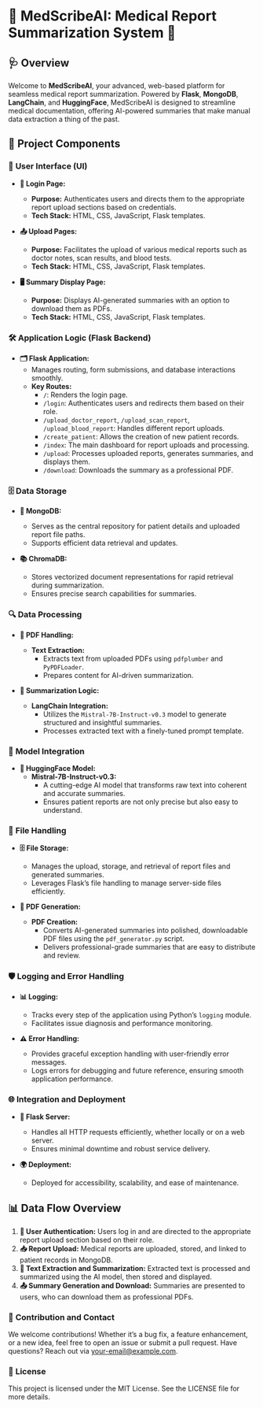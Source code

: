# 🚀 **MedScribeAI: Medical Report Summarization System** 🚀

## 🩺 **Overview**
Welcome to **MedScribeAI**, your advanced, web-based platform for seamless medical report summarization. Powered by **Flask**, **MongoDB**, **LangChain**, and **HuggingFace**, MedScribeAI is designed to streamline medical documentation, offering AI-powered summaries that make manual data extraction a thing of the past.

## 🧩 **Project Components**

### 🎨 **User Interface (UI)**
- **🔑 Login Page:**
  - **Purpose:** Authenticates users and directs them to the appropriate report upload sections based on credentials.
  - **Tech Stack:** HTML, CSS, JavaScript, Flask templates.

- **📤 Upload Pages:**
  - **Purpose:** Facilitates the upload of various medical reports such as doctor notes, scan results, and blood tests.
  - **Tech Stack:** HTML, CSS, JavaScript, Flask templates.

- **🖥️ Summary Display Page:**
  - **Purpose:** Displays AI-generated summaries with an option to download them as PDFs.
  - **Tech Stack:** HTML, CSS, JavaScript, Flask templates.

### 🛠️ **Application Logic (Flask Backend)**
- **🗂️ Flask Application:**
  - Manages routing, form submissions, and database interactions smoothly.
  - **Key Routes:**
    - `/`: Renders the login page.
    - `/login`: Authenticates users and redirects them based on their role.
    - `/upload_doctor_report`, `/upload_scan_report`, `/upload_blood_report`: Handles different report uploads.
    - `/create_patient`: Allows the creation of new patient records.
    - `/index`: The main dashboard for report uploads and processing.
    - `/upload`: Processes uploaded reports, generates summaries, and displays them.
    - `/download`: Downloads the summary as a professional PDF.

### 🗄️ **Data Storage**
- **💾 MongoDB:**
  - Serves as the central repository for patient details and uploaded report file paths.
  - Supports efficient data retrieval and updates.

- **📚 ChromaDB:**
  - Stores vectorized document representations for rapid retrieval during summarization.
  - Ensures precise search capabilities for summaries.

### 🔍 **Data Processing**
- **📄 PDF Handling:**
  - **Text Extraction:**
    - Extracts text from uploaded PDFs using `pdfplumber` and `PyPDFLoader`.
    - Prepares content for AI-driven summarization.

- **📝 Summarization Logic:**
  - **LangChain Integration:**
    - Utilizes the `Mistral-7B-Instruct-v0.3` model to generate structured and insightful summaries.
    - Processes extracted text with a finely-tuned prompt template.

### 🧠 **Model Integration**
- **🤖 HuggingFace Model:**
  - **Mistral-7B-Instruct-v0.3:**
    - A cutting-edge AI model that transforms raw text into coherent and accurate summaries.
    - Ensures patient reports are not only precise but also easy to understand.

### 📂 **File Handling**
- **🗄️ File Storage:**
  - Manages the upload, storage, and retrieval of report files and generated summaries.
  - Leverages Flask’s file handling to manage server-side files efficiently.

- **📝 PDF Generation:**
  - **PDF Creation:**
    - Converts AI-generated summaries into polished, downloadable PDF files using the `pdf_generator.py` script.
    - Delivers professional-grade summaries that are easy to distribute and review.

### 🛡️ **Logging and Error Handling**
- **📊 Logging:**
  - Tracks every step of the application using Python’s `logging` module.
  - Facilitates issue diagnosis and performance monitoring.

- **⚠️ Error Handling:**
  - Provides graceful exception handling with user-friendly error messages.
  - Logs errors for debugging and future reference, ensuring smooth application performance.

### 🌐 **Integration and Deployment**
- **🚀 Flask Server:**
  - Handles all HTTP requests efficiently, whether locally or on a web server.
  - Ensures minimal downtime and robust service delivery.

- **🌍 Deployment:**
  - Deployed for accessibility, scalability, and ease of maintenance.

## 📊 **Data Flow Overview**
1. **🔐 User Authentication:** Users log in and are directed to the appropriate report upload section based on their role.
2. **📥 Report Upload:** Medical reports are uploaded, stored, and linked to patient records in MongoDB.
3. **🔄 Text Extraction and Summarization:** Extracted text is processed and summarized using the AI model, then stored and displayed.
4. **📤 Summary Generation and Download:** Summaries are presented to users, who can download them as professional PDFs.

### 🤝 **Contribution and Contact**
We welcome contributions! Whether it’s a bug fix, a feature enhancement, or a new idea, feel free to open an issue or submit a pull request. Have questions? Reach out via [your-email@example.com](mailto:your-email@example.com).

### 📄 **License**
This project is licensed under the MIT License. See the LICENSE file for more details.
